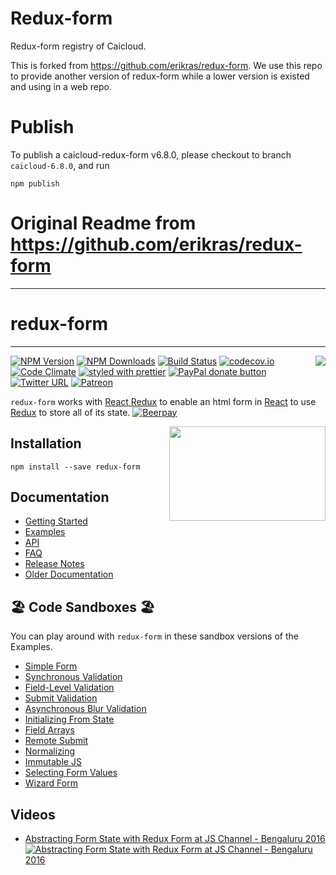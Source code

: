 # Redux-form

Redux-form registry of Caicloud.

This is forked from https://github.com/erikras/redux-form. We use this repo to provide another version of redux-form while a lower version is existed and using in a web repo.

# Publish

To publish a caicloud-redux-form v6.8.0, please checkout to branch `caicloud-6.8.0`, and run
```
npm publish
```

# Original Readme from https://github.com/erikras/redux-form

---
# redux-form
---
[<img src="http://npm.packagequality.com/badge/redux-form.png" align="right"/>](http://packagequality.com/#?package=redux-form)

[![NPM Version](https://img.shields.io/npm/v/redux-form.svg?style=flat)](https://www.npmjs.com/package/redux-form) 
[![NPM Downloads](https://img.shields.io/npm/dm/redux-form.svg?style=flat)](https://www.npmjs.com/package/redux-form)
[![Build Status](https://img.shields.io/travis/erikras/redux-form/v6.svg?style=flat)](https://travis-ci.org/erikras/redux-form)
[![codecov.io](https://codecov.io/gh/erikras/redux-form/branch/master/graph/badge.svg)](https://codecov.io/gh/erikras/redux-form)
[![Code Climate](https://codeclimate.com/github/erikras/redux-form/badges/gpa.svg)](https://codeclimate.com/github/erikras/redux-form)
[![styled with prettier](https://img.shields.io/badge/styled_with-prettier-ff69b4.svg)](https://github.com/prettier/prettier)
[![PayPal donate button](http://img.shields.io/paypal/donate.png?color=yellowgreen)](https://www.paypal.com/cgi-bin/webscr?cmd=_s-xclick&hosted_button_id=3QQPTMLGV6GU2)
[![Twitter URL](https://img.shields.io/twitter/url/https/github.com/erikras/redux-form.svg?style=social)](https://twitter.com/intent/tweet?text=With%20@ReduxForm,%20I%20can%20keep%20all%20my%20form%20state%20in%20Redux!%20Thanks,%20@erikras!)
[![Patreon](https://img.shields.io/badge/patreon-support%20the%20author-blue.svg)](https://www.patreon.com/erikras)

`redux-form` works with [React Redux](https://github.com/rackt/react-redux) to enable an html form in
[React](https://github.com/facebook/react) to use [Redux](https://github.com/rackt/redux) to store all of its state.
[![Beerpay](https://beerpay.io/erikras/redux-form/badge.svg)](https://beerpay.io/erikras/redux-form)

[<img src="https://raw.githubusercontent.com/erikras/redux-form/master/logo.png" align="right" class="logo" height="151" width="250"/>](http://erikras.github.io/redux-form/)

## Installation
```npm install --save redux-form```

## Documentation

* [Getting Started](https://redux-form.com/6.8.0/docs/GettingStarted.md/)
* [Examples](https://redux-form.com/6.8.0/examples/)
* [API](https://redux-form.com/6.8.0/docs/api/)
* [FAQ](https://redux-form.com/6.8.0/docs/faq/)
* [Release Notes](https://github.com/erikras/redux-form/releases)
* [Older Documentation](https://redux-form.com/6.8.0/docs/DocumentationVersions.md/)

## 🏖 Code Sandboxes 🏖

You can play around with `redux-form` in these sandbox versions of the Examples.

* [Simple Form](https://codesandbox.io/s/mZRjw05yp)
* [Synchronous Validation](https://codesandbox.io/s/pQj03w7Y6)
* [Field-Level Validation](https://codesandbox.io/s/PNQYw1kVy)
* [Submit Validation](https://codesandbox.io/s/XoA5vXDgA)
* [Asynchronous Blur Validation](https://codesandbox.io/s/nKlYo387)
* [Initializing From State](https://codesandbox.io/s/MQnD536Km)
* [Field Arrays](https://codesandbox.io/s/Ww4QG1Wx)
* [Remote Submit](https://codesandbox.io/s/ElYvJR21K)
* [Normalizing](https://codesandbox.io/s/L8KWERjDw)
* [Immutable JS](https://codesandbox.io/s/ZVGJQBJMw)
* [Selecting Form Values](https://codesandbox.io/s/gJOBWZMRZ)
* [Wizard Form](https://codesandbox.io/s/0Qzz3843)

## Videos

- [Abstracting Form State with Redux Form at JS Channel - Bengaluru 2016](https://youtu.be/eDTi7lYR1VU)
[![Abstracting Form State with Redux Form at JS Channel - Bengaluru 2016](docs/video-thumb.jpg)](https://youtu.be/eDTi7lYR1VU)
